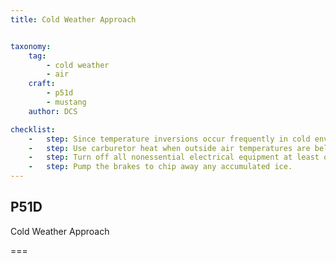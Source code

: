 ```yaml
---
title: Cold Weather Approach


taxonomy:
    tag:
        - cold weather
        - air
    craft:
        - p51d
        - mustang
    author: DCS

checklist:
    -   step: Since temperature inversions occur frequently in cold environments, avoid engine overcooling during descents.
    -   step: Use carburetor heat when outside air temperatures are below -12°C (10°F).
    -   step: Turn off all nonessential electrical equipment at least one minute before final approach to reduce battery load when the generator cuts out.
    -   step: Pump the brakes to chip away any accumulated ice.
---
```


## P51D 
Cold Weather Approach

===


